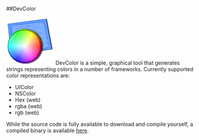 ##DevColor

![DevColor](https://github.com/chrisladd/DevColor/raw/master/images/devColor128.png) DevColor is a simple, graphical tool that generates strings representing colors in a number of frameworks. Currently supported color representations are:

- UIColor
- NSColor
- Hex (web)
- rgba (web)
- rgb (web)

While the source code is fully available to download and compile yourself, a compiled binary is available [here](https://github.com/downloads/chrisladd/DevColor/DevColor.zip). 